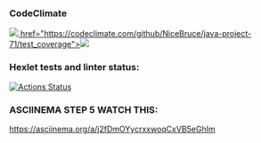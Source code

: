 ### CodeClimate
<a href="https://codeclimate.com/github/NiceBruce/java-project-71/maintainability"><img src="https://api.codeclimate.com/v1/badges/8810dd066ab94ebe1622/maintainability" />
href="https://codeclimate.com/github/NiceBruce/java-project-71/test_coverage"><img src="https://api.codeclimate.com/v1/badges/8810dd066ab94ebe1622/test_coverage" /></a>

### Hexlet tests and linter status:
[![Actions Status](https://github.com/NiceBruce/java-project-71/workflows/hexlet-check/badge.svg)](https://github.com/NiceBruce/java-project-71/actions)


### ASCIINEMA STEP 5 WATCH THIS:
https://asciinema.org/a/j2fDmOYycrxxwoqCxVB5eGhIm
